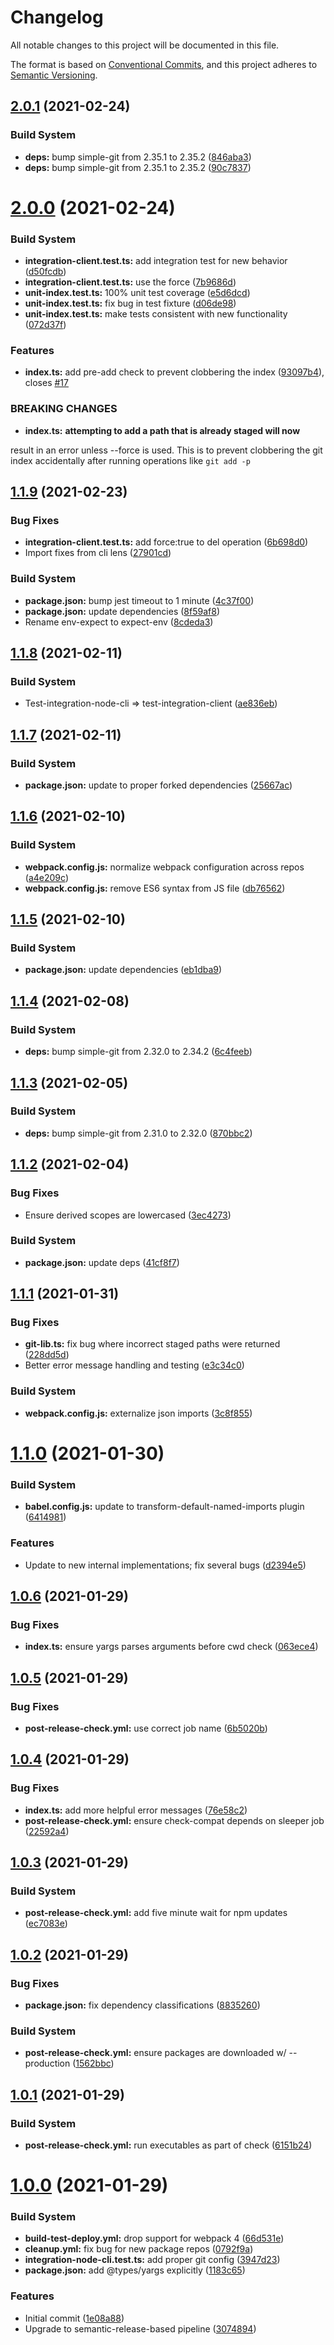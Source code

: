 # Changelog

All notable changes to this project will be documented in this file.

The format is based on [Conventional Commits][59], and this project adheres to
[Semantic Versioning][60].

## [2.0.1][61] (2021-02-24)

### Build System

- **deps:** bump simple-git from 2.35.1 to 2.35.2 ([846aba3][62])
- **deps:** bump simple-git from 2.35.1 to 2.35.2 ([90c7837][63])

# [2.0.0][1] (2021-02-24)

### Build System

- **integration-client.test.ts:** add integration test for new behavior
  ([d50fcdb][2])
- **integration-client.test.ts:** use the force ([7b9686d][3])
- **unit-index.test.ts:** 100% unit test coverage ([e5d6dcd][4])
- **unit-index.test.ts:** fix bug in test fixture ([d06de98][5])
- **unit-index.test.ts:** make tests consistent with new functionality
  ([072d37f][6])

### Features

- **index.ts:** add pre-add check to prevent clobbering the index
  ([93097b4][7]), closes [#17][8]

### BREAKING CHANGES

- **index.ts:** **attempting to add a path that is already staged will now**

result in an error unless --force is used. This is to prevent clobbering the git
index accidentally after running operations like `git add -p`

## [1.1.9][9] (2021-02-23)

### Bug Fixes

- **integration-client.test.ts:** add force:true to del operation
  ([6b698d0][10])
- Import fixes from cli lens ([27901cd][11])

### Build System

- **package.json:** bump jest timeout to 1 minute ([4c37f00][12])
- **package.json:** update dependencies ([8f59af8][13])
- Rename env-expect to expect-env ([8cdeda3][14])

## [1.1.8][15] (2021-02-11)

### Build System

- Test-integration-node-cli => test-integration-client ([ae836eb][16])

## [1.1.7][17] (2021-02-11)

### Build System

- **package.json:** update to proper forked dependencies ([25667ac][18])

## [1.1.6][19] (2021-02-10)

### Build System

- **webpack.config.js:** normalize webpack configuration across repos
  ([a4e209c][20])
- **webpack.config.js:** remove ES6 syntax from JS file ([db76562][21])

## [1.1.5][22] (2021-02-10)

### Build System

- **package.json:** update dependencies ([eb1dba9][23])

## [1.1.4][24] (2021-02-08)

### Build System

- **deps:** bump simple-git from 2.32.0 to 2.34.2 ([6c4feeb][25])

## [1.1.3][26] (2021-02-05)

### Build System

- **deps:** bump simple-git from 2.31.0 to 2.32.0 ([870bbc2][27])

## [1.1.2][28] (2021-02-04)

### Bug Fixes

- Ensure derived scopes are lowercased ([3ec4273][29])

### Build System

- **package.json:** update deps ([41cf8f7][30])

## [1.1.1][31] (2021-01-31)

### Bug Fixes

- **git-lib.ts:** fix bug where incorrect staged paths were returned
  ([228dd5d][32])
- Better error message handling and testing ([e3c34c0][33])

### Build System

- **webpack.config.js:** externalize json imports ([3c8f855][34])

# [1.1.0][35] (2021-01-30)

### Build System

- **babel.config.js:** update to transform-default-named-imports plugin
  ([6414981][36])

### Features

- Update to new internal implementations; fix several bugs ([d2394e5][37])

## [1.0.6][38] (2021-01-29)

### Bug Fixes

- **index.ts:** ensure yargs parses arguments before cwd check ([063ece4][39])

## [1.0.5][40] (2021-01-29)

### Bug Fixes

- **post-release-check.yml:** use correct job name ([6b5020b][41])

## [1.0.4][42] (2021-01-29)

### Bug Fixes

- **index.ts:** add more helpful error messages ([76e58c2][43])
- **post-release-check.yml:** ensure check-compat depends on sleeper job
  ([22592a4][44])

## [1.0.3][45] (2021-01-29)

### Build System

- **post-release-check.yml:** add five minute wait for npm updates
  ([ec7083e][46])

## [1.0.2][47] (2021-01-29)

### Bug Fixes

- **package.json:** fix dependency classifications ([8835260][48])

### Build System

- **post-release-check.yml:** ensure packages are downloaded w/ --production
  ([1562bbc][49])

## [1.0.1][50] (2021-01-29)

### Build System

- **post-release-check.yml:** run executables as part of check ([6151b24][51])

# [1.0.0][52] (2021-01-29)

### Build System

- **build-test-deploy.yml:** drop support for webpack 4 ([66d531e][53])
- **cleanup.yml:** fix bug for new package repos ([0792f9a][54])
- **integration-node-cli.test.ts:** add proper git config ([3947d23][55])
- **package.json:** add @types/yargs explicitly ([1183c65][56])

### Features

- Initial commit ([1e08a88][57])
- Upgrade to semantic-release-based pipeline ([3074894][58])

[1]: https://github.com/Xunnamius/git-add-then-commit/compare/v1.1.9...v2.0.0
[2]:
  https://github.com/Xunnamius/git-add-then-commit/commit/d50fcdbddf6cefba9b3b1bd488065aa1dbcf48ff
[3]:
  https://github.com/Xunnamius/git-add-then-commit/commit/7b9686df8fe732d007b02497071a5b5c3fb057dd
[4]:
  https://github.com/Xunnamius/git-add-then-commit/commit/e5d6dcdf56869382db0cabd9fd00abb841e0cc0c
[5]:
  https://github.com/Xunnamius/git-add-then-commit/commit/d06de989ac44343a27c5b5e4a8cdf39be16ee96b
[6]:
  https://github.com/Xunnamius/git-add-then-commit/commit/072d37f832b751c4a13a90dc2ba9117a2c51e242
[7]:
  https://github.com/Xunnamius/git-add-then-commit/commit/93097b45f02ad3112b891a8a8d6b06327d31e4a3
[8]: https://github.com/Xunnamius/git-add-then-commit/issues/17
[9]: https://github.com/Xunnamius/git-add-then-commit/compare/v1.1.8...v1.1.9
[10]:
  https://github.com/Xunnamius/git-add-then-commit/commit/6b698d02e6eaf71d3d3f61935763da0d97ebb065
[11]:
  https://github.com/Xunnamius/git-add-then-commit/commit/27901cdb658a7077638445c7a35bb29aec7d5f0a
[12]:
  https://github.com/Xunnamius/git-add-then-commit/commit/4c37f00927add15ee8c41f7342639bc84bf09bd0
[13]:
  https://github.com/Xunnamius/git-add-then-commit/commit/8f59af828f4fdbcdf7e53bab479631fdbfbd123b
[14]:
  https://github.com/Xunnamius/git-add-then-commit/commit/8cdeda3d460c41701895fc733b01382d77453d12
[15]: https://github.com/Xunnamius/git-add-then-commit/compare/v1.1.7...v1.1.8
[16]:
  https://github.com/Xunnamius/git-add-then-commit/commit/ae836eb4ab2b88700e0f22deb880049d779e79f4
[17]: https://github.com/Xunnamius/git-add-then-commit/compare/v1.1.6...v1.1.7
[18]:
  https://github.com/Xunnamius/git-add-then-commit/commit/25667ac53116bddcfd22ca9befef34078148a9f6
[19]: https://github.com/Xunnamius/git-add-then-commit/compare/v1.1.5...v1.1.6
[20]:
  https://github.com/Xunnamius/git-add-then-commit/commit/a4e209c1093b0eb07bbe82e7d3088fe74d55ff86
[21]:
  https://github.com/Xunnamius/git-add-then-commit/commit/db76562fac7f5db3dede61ffc223952bc8110f5f
[22]: https://github.com/Xunnamius/git-add-then-commit/compare/v1.1.4...v1.1.5
[23]:
  https://github.com/Xunnamius/git-add-then-commit/commit/eb1dba93a66257fa06956d1f754d67f07a7267e3
[24]: https://github.com/Xunnamius/git-add-then-commit/compare/v1.1.3...v1.1.4
[25]:
  https://github.com/Xunnamius/git-add-then-commit/commit/6c4feeb715371890e3ef6b6f16c912c025470290
[26]: https://github.com/Xunnamius/git-add-then-commit/compare/v1.1.2...v1.1.3
[27]:
  https://github.com/Xunnamius/git-add-then-commit/commit/870bbc20d74901bacba2b381e03357f5c1237ddf
[28]: https://github.com/Xunnamius/git-add-then-commit/compare/v1.1.1...v1.1.2
[29]:
  https://github.com/Xunnamius/git-add-then-commit/commit/3ec4273115289ab48b38b35a214d0e23b507a13e
[30]:
  https://github.com/Xunnamius/git-add-then-commit/commit/41cf8f7ec2bee7be9bdfa9d483678600daf2a27d
[31]: https://github.com/Xunnamius/git-add-then-commit/compare/v1.1.0...v1.1.1
[32]:
  https://github.com/Xunnamius/git-add-then-commit/commit/228dd5dac079866cfae39baa1581c918bf29cfb1
[33]:
  https://github.com/Xunnamius/git-add-then-commit/commit/e3c34c05143a7fae1f1fd9d3f509b002f35b5886
[34]:
  https://github.com/Xunnamius/git-add-then-commit/commit/3c8f8558c445e1ebbb5c9ca36cb83fc74df46895
[35]: https://github.com/Xunnamius/git-add-then-commit/compare/v1.0.6...v1.1.0
[36]:
  https://github.com/Xunnamius/git-add-then-commit/commit/6414981f96d88bee2230725a3e6a0c98dd84da77
[37]:
  https://github.com/Xunnamius/git-add-then-commit/commit/d2394e515ab103d82f02cabb7e472ce42fcd299c
[38]: https://github.com/Xunnamius/git-add-then-commit/compare/v1.0.5...v1.0.6
[39]:
  https://github.com/Xunnamius/git-add-then-commit/commit/063ece4205774b2b5a768cf34223dbd8ead72701
[40]: https://github.com/Xunnamius/git-add-then-commit/compare/v1.0.4...v1.0.5
[41]:
  https://github.com/Xunnamius/git-add-then-commit/commit/6b5020b7607758fce2f916bba2de5f5f05e416aa
[42]: https://github.com/Xunnamius/git-add-then-commit/compare/v1.0.3...v1.0.4
[43]:
  https://github.com/Xunnamius/git-add-then-commit/commit/76e58c25acd362cedb3d7742dbdd248c6026c952
[44]:
  https://github.com/Xunnamius/git-add-then-commit/commit/22592a4742648394dc15e28d8767b376a9bbacba
[45]: https://github.com/Xunnamius/git-add-then-commit/compare/v1.0.2...v1.0.3
[46]:
  https://github.com/Xunnamius/git-add-then-commit/commit/ec7083eab998634a7d85da2d669e332ceaa0c0c2
[47]: https://github.com/Xunnamius/git-add-then-commit/compare/v1.0.1...v1.0.2
[48]:
  https://github.com/Xunnamius/git-add-then-commit/commit/88352606b5b11b50da45b91eb521abbe0619d6ba
[49]:
  https://github.com/Xunnamius/git-add-then-commit/commit/1562bbc9cf6d921907128ea61988d3a19b1d853f
[50]: https://github.com/Xunnamius/git-add-then-commit/compare/v1.0.0...v1.0.1
[51]:
  https://github.com/Xunnamius/git-add-then-commit/commit/6151b2452394e6c8bd9dee9c0c53706edeb6ce77
[52]:
  https://github.com/Xunnamius/git-add-then-commit/compare/1e08a889343fac542b4196a2d0b77fc7feb26a50...v1.0.0
[53]:
  https://github.com/Xunnamius/git-add-then-commit/commit/66d531e72db3cc2978fef77d643bd9c000101728
[54]:
  https://github.com/Xunnamius/git-add-then-commit/commit/0792f9a4e62cf816840fc67a53848bdc8e97a9c3
[55]:
  https://github.com/Xunnamius/git-add-then-commit/commit/3947d237b2562b8a78b06a98bc6e6d417356dc20
[56]:
  https://github.com/Xunnamius/git-add-then-commit/commit/1183c65a74fed20b2a7e71cbbd5f8577f7ec8b27
[57]:
  https://github.com/Xunnamius/git-add-then-commit/commit/1e08a889343fac542b4196a2d0b77fc7feb26a50
[58]:
  https://github.com/Xunnamius/git-add-then-commit/commit/307489496f94132a1d074374e6dc4d1bc57b0df6
[59]: https://conventionalcommits.org
[60]: https://semver.org
[61]: https://github.com/Xunnamius/git-add-then-commit/compare/v2.0.0...v2.0.1
[62]:
  https://github.com/Xunnamius/git-add-then-commit/commit/846aba35fbfc3cb793837571758cd9d415a9a17e
[63]:
  https://github.com/Xunnamius/git-add-then-commit/commit/90c7837bae66250b0d1807316536a4f787a68d47
